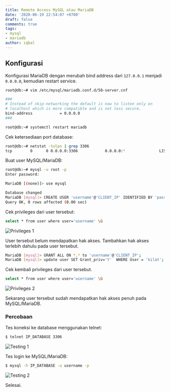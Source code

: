 ```yaml
---
title: Remote Access MySQL atau MariaDB
date: '2020-06-19 22:54:07 +0700'
draft: false
comments: true
tags:
- mysql
- mariadb
author: iqbal
---
```


## Konfigurasi

Konfigurasi MariaDB dengan merubah bind address dari `127.0.0.1` menjadi `0.0.0.0`, kemudian restart service.

```bash
root@db:~# vim /etc/mysql/mariadb.conf.d/50-server.cnf

###
# Instead of skip-networking the default is now to listen only on
# localhost which is more compatible and is not less secure.
bind-address            = 0.0.0.0
###

root@db:~# systemctl restart mariadb
```

Cek ketersediaan port database:

```bash
root@db:~# netstat -tulpn | grep 3306
tcp        0      0 0.0.0.0:3306            0.0.0.0:*               LISTEN      3675/mysqld         
```

Buat user MySQL/MariaDB:

```bash
root@db:~# mysql -u root -p
Enter password: 

MariaDB [(none)]> use mysql

Database changed
MariaDB [mysql]> CREATE USER 'username'@'CLIENT_IP' IDENTIFIED BY 'password';
Query OK, 0 rows affected (0.00 sec)
```

Cek privileges dari user tersebut:

```bash
select * from user where user='username' \G
```

![Privileges 1](https://gh.iqbal.id/blog/img/mariadb-privileges1.png)

User tersebut belum mendapatkan hak akses. Tambahkan hak akses terlebih dahulu pada user tersebut.

```bash
MariaDB [mysql]> GRANT ALL ON *.* to 'username'@'CLIENT_IP';
MariaDB [mysql]> update user SET Grant_priv='Y'  WHERE User = 'kilat';
```

Cek kembali privileges dari user tersebut.

```bash
select * from user where user='username' \G
```

![Privileges 2](https://gh.iqbal.id/blog/img/mariadb-privileges2.png)

Sekarang user tersebut sudah mendapatkan hak akses penuh pada MySQL/MariaDB.

### Percobaan

Tes koneksi ke database menggunakan telnet:

```bash
$ telnet IP_DATABASE 3306
```

![Testing 1](https://gh.iqbal.id/blog/img/mariadb-testing1.png)

Tes login ke MySQL/MariaDB:

```bash
$ mysql -h IP_DATABASE -u username -p
```

![Testing 2](https://gh.iqbal.id/blog/img/mariadb-testing2.png)

Selesai.
